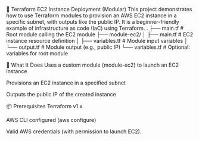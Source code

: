 🚀 Terraform EC2 Instance Deployment (Modular)
This project demonstrates how to use Terraform modules to provision an AWS EC2 instance in a specific subnet, with outputs like the public IP. It is a beginner-friendly example of infrastructure as code (IaC) using Terraform.
.
├── main.tf              # Root module calling the EC2 module
├── module-ec2/
│   ├── main.tf          # EC2 instance resource definition
│   ├── variables.tf     # Module input variables
│   └── output.tf        # Module output (e.g., public IP)
└── variables.tf         # Optional: variables for root module

🔧 What It Does
Uses a custom module (module-ec2) to launch an EC2 instance

Provisions an EC2 instance in a specified subnet

Outputs the public IP of the created instance

📦 Prerequisites
Terraform v1.x

AWS CLI configured (aws configure)

Valid AWS credentials (with permission to launch EC2).
